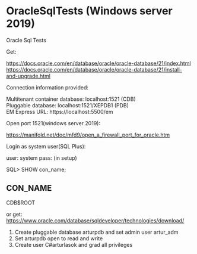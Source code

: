 # OracleSqlTests (Windows server 2019)
Oracle Sql Tests

Get:

https://docs.oracle.com/en/database/oracle/oracle-database/21/index.html
https://docs.oracle.com/en/database/oracle/oracle-database/21/install-and-upgrade.html

Connection information provided:

Multitenant container database: localhost:1521 (CDB) \
Pluggable database: localhost:1521/XEPDB1 (PDB)  \
EM Express URL: https://localhost:5500/em 

Open port 1521(windows server 2019):

https://manifold.net/doc/mfd9/open_a_firewall_port_for_oracle.htm

Login as system user(SQL Plus):

user: system
pass: (in setup)

SQL> SHOW con_name;

CON_NAME
------------------------------
CDB$ROOT

or get:
https://www.oracle.com/database/sqldeveloper/technologies/download/

1. Create pluggable database arturpdb and set admin user artur_adm
2. Set arturpdb open to read and write
3. Create user C#arturlasok and grad all privileges  
